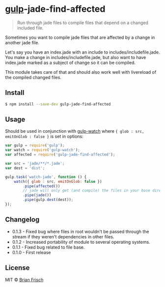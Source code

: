# [gulp](http://gulpjs.com)-jade-find-affected

> Run through jade files to compile files that depend on a changed included file.

Sometimes you want to compile jade files that are affected by a change in another jade file.

Let's say you have an index.jade with an include to includes/includefile.jade. You make a change in includes/includefile.jade, but also want to have index.jade marked as a subject of change so it can be compiled.

This module takes care of that and should also work well with livereload of the compiled changed files.

## Install

```sh
$ npm install --save-dev gulp-jade-find-affected
```


## Usage

Should be used in conjunction with [gulp-watch](https://www.npmjs.org/package/gulp-watch) where ```{ glob : src, emitOnGlob : false }``` is set in options:

```js
var gulp = require('gulp');
var watch = require('gulp-watch');
var affected = require('gulp-jade-find-affected');

var src = 'jade/**/*.jade';
var dest = 'dist';

gulp.task('watch-jade', function () {
	watch({ glob : src, emitOnGlob: false })
		.pipe(affected())
		// jade will only get (and compile) the files in your base directory which have been affected by the changed file
		.pipe(jade())
		.pipe(gulp.dest(dest));
});
```
## Changelog

* 0.1.3 - Fixed bug where files in root wouldn't be passed through the stream if they weren't dependencies in other files.
* 0.1.2 - Increased portability of module to several operating systems.
* 0.1.1 - Fixed bug related to file base.
* 0.1.0 - First release

## License

MIT © [Brian Frisch](http://github.com/teltploek)